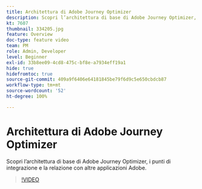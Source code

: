 ```yaml
---
title: Architettura di Adobe Journey Optimizer
description: Scopri l’architettura di base di Adobe Journey Optimizer, i punti di integrazione e la relazione con altre applicazioni Adobe.
kt: 7607
thumbnail: 334205.jpg
feature: Overview
doc-type: feature video
team: PM
role: Admin, Developer
level: Beginner
exl-id: 33b8ee09-4cd8-475c-bf8e-a7934eff19a1
hide: true
hidefromtoc: true
source-git-commit: 409a9f6406e64181845be79f6d9c5e650cbdcb87
workflow-type: tm+mt
source-wordcount: '52'
ht-degree: 100%

---
```


# Architettura di Adobe Journey Optimizer

Scopri l’architettura di base di Adobe Journey Optimizer, i punti di integrazione e la relazione con altre applicazioni Adobe.

>[!VIDEO](https://video.tv.adobe.com/v/334205?quality=12)

